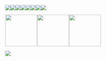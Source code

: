![](https://64.media.tumblr.com/362c5d7e3ae6ebc36fe4505e892b66da/ce369a681d94668b-92/s100x200/0f67b1f4e8ee46de070279dbad4826da1f2d5f34.pnj)![](https://64.media.tumblr.com/7fef681c588c033d62557e2b1353eabb/ce369a681d94668b-be/s100x200/9700ebf483734503e800b91c4af2b4b8d7d35c51.pnj)![](https://64.media.tumblr.com/cf519ff1ab84d34552c040a9b51bc331/ce369a681d94668b-36/s100x200/273f16e3fc6b71b3ac934bdadeff83eb1c1ff40a.pnj)![](https://64.media.tumblr.com/40a310069b22a8d29a289c9419f92196/2ab9cf95500e4db9-e5/s100x200/e7468127c03e25b9db0b017477bda7eb62dabb1a.pnj)![](https://64.media.tumblr.com/9d3c9a1daaa6ad818cac2b7abd77b38a/ce369a681d94668b-cd/s100x200/ff374b29b439294aece75c221ed8d10e1b70f130.pnj)![](https://64.media.tumblr.com/ae9544468f4fc0f3daa41290e10f4171/ce369a681d94668b-ff/s100x200/8038c93b4ff85c289fe9b1ee0888c964647e8992.pnj)![](https://64.media.tumblr.com/732e54b4a787894e86495b672525da71/ce369a681d94668b-ae/s100x200/79d4dd493a679192c5e4014773915f857864a66b.pnj)![](https://64.media.tumblr.com/4104d3f9948477c66c34256cf8e4d3e7/ce369a681d94668b-f8/s100x200/be191cd64cf475fda64b5db336e51c2cde3f20f7.pnj)

<img src="https://i.ibb.co/YN8ctVW/Untitled-Project2-ezgif-2.png" width="100"/><img src="https://i.ibb.co/wwyYWy4/Untitled-Project2-ezgif-5.png" width="100"/><img src="https://i.ibb.co/FWR9DZ7/Untitled-Project2-ezgif-7.png" width="100"/>



![](https://64.media.tumblr.com/3f8e83738c97cb238fabc6bad76cf62b/66f40aa7fc1b0321-13/s2048x3072/83a3c1dcfe5245286679b35be91f638aec568d17.pnj)


